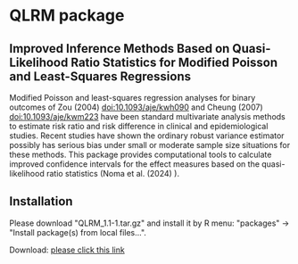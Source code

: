 
# QLRM package


## Improved Inference Methods Based on Quasi-Likelihood Ratio Statistics for Modified Poisson and Least-Squares Regressions

Modified Poisson and least-squares regression analyses for binary outcomes of Zou (2004) <doi:10.1093/aje/kwh090> and Cheung (2007) <doi:10.1093/aje/kwm223> have been standard multivariate analysis methods to estimate risk ratio and risk difference in clinical and epidemiological studies. Recent studies have shown the ordinary robust variance estimator possibly has serious bias under small or moderate sample size situations for these methods. This package provides computational tools to calculate improved confidence intervals for the effect measures based on the quasi-likelihood ratio statistics (Noma et al. (2024) <Forthcoming>).



## Installation

Please download "QLRM_1.1-1.tar.gz" and install it by R menu: "packages" -> "Install package(s) from local files...".

Download: [please click this link](https://github.com/nomahi/rqlm/raw/main/QLRM_1.1-1.tar.gz)
